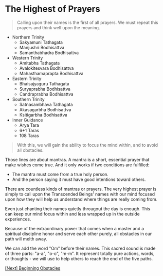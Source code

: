 # The Highest of Prayers

> Calling upon their names is the first of all prayers. We must repeat this prayers and think well upon the meaning.

- Northern Trinity
   - Sakyamuni Tathagata
   - Manjushri Bodhisattva
   - Samanthabhadra Bodhisattva
- Western Trinity
   - Amitabha Tathagata
   - Avalokitesvara Bodhisattva
   - Mahasthamaprapta Bodhisattva
- Eastern Trinity
   - Bhaisajyaguru Tathagata
   - Suryaprabha Bodhisattva
   - Candraprabha Bodhisattva
- Southern Trinity
   - Satnasambhava Tathagata
   - Akasagarbha Bodhisattva
   - Ksitigarbha Bodhisattva
- Inner Guidance
   - Arya Tara
   - 6+1 Taras
   - 108 Taras

> With this, we will gain the ability to focus the mind within, and to avoid all obstacles.

Those lines are about mantras. A mantra is a short, essential prayer that make wishes come true. And it only works if two conditions are fulfilled:

- The mantra must come from a true holy person.
- And the person saying it must have good intentions toward others.

There are countless kinds of mantras or prayers. The very highest prayer is simply to call upon the Transcended Beings' names with our mind focused upon how they will help us understand where things are really coming from.

Even just chanting their names quietly througout the day is enough. This can keep our mind focus within and less wrapped up in the outside experiences.

Because of the extraordinary power that comes when a master and a spiritual discipline honor and serve each other purely, all obstacles in our path will melth away.

We can add the word "Om" before their names. This sacred sound is made of three parts: "a-a", "o-o", "m-m". It represent totally pure actions, words, or thoughts - we will use to help others to reach the end of the five paths.

[\[Next\] Beginning Obstacles](/content/18-beginning-obstacles.md)
